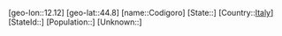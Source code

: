 ﻿---
location: [44.8,12.12]
type: City
tags:
- geo/City


SpocWebEntityId: 29636
isDeleted: false
confidential: public

---
[geo-lon::12.12]
[geo-lat::44.8]
[name::Codigoro]
[State::]
[Country::[Italy](geo/Continent/Europe/Italy.md)]
[StateId::]
[Population::]
[Unknown::]

